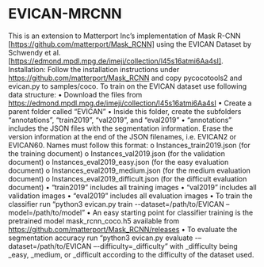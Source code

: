 # EVICAN-MRCNN
This is an extension to Matterport Inc’s implementation of Mask R-CNN [https://github.com/matterport/Mask_RCNN] using the EVICAN Dataset by Schwendy et al. [https://edmond.mpdl.mpg.de/imeji/collection/l45s16atmi6Aa4sI].
Installation: Follow the installation instructions under https://github.com/matterport/Mask_RCNN and copy pycocotools2 and evican.py to samples/coco. To train on the EVICAN dataset use following data structure:
  •	Download the files from https://edmond.mpdl.mpg.de/imeji/collection/l45s16atmi6Aa4sI
  •	Create a parent folder called “EVICAN”
  •	Inside this folder, create the subfolders “annotations”, “train2019”, “val2019”, and “eval2019” 
  •	“annotations” includes the JSON files with the segmentation information. Erase the version information at the end of the JSON filenames, i.e. EVICAN2 or EVICAN60. Names must follow this format:
    o	Instances_train2019.json (for the training document)
    o	Instances_val2019.json (for the validation document)
    o	Instances_eval2019_easy.json (for the easy evaluation document)
    o	Instances_eval2019_medium.json (for the medium evaluation document)
    o	Instances_eval2019_difficult.json (for the difficult evaluation document)
  •	“train2019” includes all training images
  •	“val2019” includes all validation images
  •	“eval2019” includes all evaluation images
  •	To train the classifier run “python3 evican.py train --dataset=/path/to/EVICAN –model=/path/to/model”
  •	An easy starting point for classifier training is the pretrained model mask_rcnn_coco.h5 available from https://github.com/matterport/Mask_RCNN/releases
  •	To evaluate the segmentation accuracy run “python3 evican.py evaluate -–dataset=/path/to/EVICAN –-difficulty=_difficulty” with _difficulty being _easy, _medium, or _difficult according to the difficulty of the dataset used.

